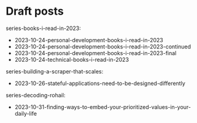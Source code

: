 # Draft posts

series-books-i-read-in-2023:

- 2023-10-24-personal-development-books-i-read-in-2023
- 2023-10-24-personal-development-books-i-read-in-2023-continued
- 2023-10-24-personal-development-books-i-read-in-2023-final
- 2023-10-24-technical-books-i-read-in-2023

series-building-a-scraper-that-scales:

- 2023-10-26-stateful-applications-need-to-be-designed-differently

series-decoding-rohail:

- 2023-10-31-finding-ways-to-embed-your-prioritized-values-in-your-daily-life
